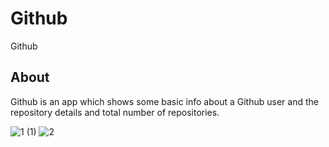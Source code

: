 # Github
Github
## About

Github is an app which shows some basic info about a Github user and the repository details and total number of repositories.

![1 (1)](https://user-images.githubusercontent.com/16804471/88898794-e0e9b380-d26a-11ea-95a5-3c92009fe14e.jpg)
![2](https://user-images.githubusercontent.com/16804471/88898806-e47d3a80-d26a-11ea-8711-46c1757a80f7.jpg)
